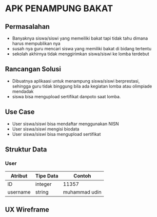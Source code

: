 # APK PENAMPUNG BAKAT

## Permasalahan
- Banyaknya siswa/siswi yang memeiliki bakat tapi tidak tahu dimana harus mempublikan nya
- susah nya guru mencari siswa yang memiliki bakat di bidang tertentu 
- sekolah akhirnya tidak menggirimkan siswa/siswi ke lomba terdebut

## Rancangan Solusi
- Dibuatnya aplikaasi untuk menampung siswa/siswi berprestasi, sehingga guru tidak binggung bila ada kegiatan lomba atau olimpiade mendadak
- siswa bisa mengupload sertifikat danpoto saat lomba.

## Use Case
- User siswa/siswi bisa mendaftar menggunakan NISN
- User siswa/siswi mengisi biodata
- User siswa/siswi bisa mengupload sertifikat

## Struktur Data

### User
Atribut|Tipe Data|Contoh
---|---|---
ID | integer | 11357
username | string | muhammad udin

## UX Wireframe


